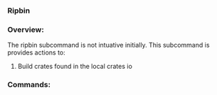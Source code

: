 ### Ripbin

### Overview:
The ripbin subcommand is not intuative initially. This subcommand is provides
actions to:
1. Build crates found in the local crates io


### Commands:


